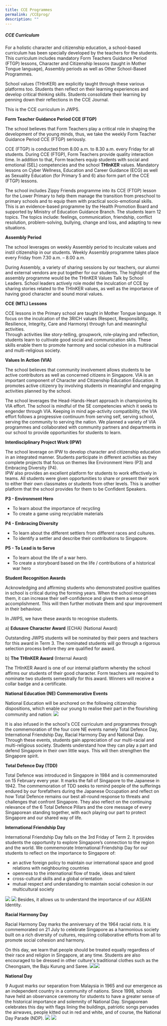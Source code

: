 ```yaml
---
title: CCE Programmes
permalink: /CCEprog/
description: ""
---
```

##### CCE Curriculum

For a holistic character and citizenship education, a school-based curriculum has been specially developed by the teachers for the students. This curriculum includes mandatory Form Teachers Guidance Period (FTGP) lessons, Character and Citizenship lessons (taught in Mother Tongue language), Assembly periods as well as Other School-Based Programmes.

 School values (THInKER) are explicitly taught through these various platforms too. Students then reflect on their learning experiences and develop critical thinking skills. Students consolidate their learning by penning down their reflections in the CCE Journal.

This is the CCE curriculum in JWPS.

**Form Teacher Guidance Period CCE (FTGP)**

The school believes that Form Teachers play a critical role in shaping the development of the young minds, thus, we take the weekly Form Teacher Guidance Period CCE (FTGP) seriously.   

 

CCE (FTGP) is conducted from 8.00 a.m. to 8.30 a.m. every Friday for all students. During CCE (FTGP), Form Teachers provide quality interaction time. In addition to that, Form teachers equip students with social and emotional (SEL) competencies and the school **THInKER** values.  Mandatory lessons on Cyber Wellness, Education and Career Guidance (ECG) as well as Sexuality Education (for Primary 5 and 6) also form part of the CCE (FTGP) lessons.

The school includes Zippy Friends programme into its CCE (FTGP) lesson for the Lower Primary to help them manage the transition from preschool to primary schools and to equip them with practical socio-emotional skills. This is an evidence-based programme by the Health Promotion Board and supported by Ministry of Education Guidance Branch. The students learn 12 topics. The topics include: feelings, communication, friendship, conflict resolution, problem-solving, bullying, change and loss, and adapting to new situations.


**Assembly Period**

The school leverages on weekly Assembly period to inculcate values and instil citizenship in our students. Weekly Assembly programme takes place every Friday from 7.30 a.m. – 8.00 a.m.

During Assembly, a variety of sharing sessions by our teachers, our alumni and external vendors are put together for our students. The highlight of the assembly programme would be the THInKER Values Talk by School Leaders. School leaders actively role model the inculcation of CCE by sharing stories related to the THInKER values, as well as the importance of having good character and sound moral values.

**CCE (MTL) Lessons**

CCE lessons in the Primary school are taught in Mother Tongue language. It focus on the inculcation of the 3RICH values (Respect, Responsibility, Resilience, Integrity, Care and Harmony) through fun and meaningful activities.<br>
Through activities like story-telling, groupwork, role-playing and reflection, students learn to cultivate good social and communication sklls. These skills enable them to promote harmony and social cohesion in a multiracial and multi-religious society.

 

**Values In Action (VIA)**

The school believes that community involvement allows students to be active contributors as well as concerned citizens in Singapore. VIA is an important component of Character and Citizenship Education Education. It promotes active citizenry by involving students in meaningful and engaging activities planned by the school.

 

The school leverages the Head-Hands-Heart approach in championing its VIA effort. The school is mindful of the SE competencies which it seeks to engender through VIA. Keeping in mind age-activity compatibility, the VIA effort follows a progressive continuum from serving self, serving school, serving the community to serving the nation. We planned a variety of VIA programmes and collaborated with  community partners and departments in our school to provide opportunities for students to learn.

**Interdisciplinary Project Work (IPW)**

The school leverage on IPW to develop character and citizenship education in an  integrated  manner. Students participate in different activities as they complete projects that focus on themes like Environment Hero (P3) and Embracing Diversity (P4).<br>
IPW also provides an excellent platform for students to work effectively in teams.  All students were given opportunities to share or present their work to either their own classmates or students from other levels.  This is another platform that the school provides for them to be Confident Speakers.

**P3 - Environment Hero**<br>

* To learn about the importance of recycling
* To create a game using recyclable materials

**P4 - Embracing Diversity**<br>

* To learn about the different settlers from different races and cultures.
* To identify a settler and describe their contributions to Singapore.

**P5 - To Lead is to Serve**<br>

* To  learn about the life of a war hero.
* To create a storyboard based on the life / contributions of a historical war hero

**Student Recognition Awards**

Acknowledging and affirming students who demonstrated positive qualities in school is critical during the forming years. When the school recognises them, it can increase their self-confidence and gives them a sense of accomplishment. This will then further motivate them and spur improvement in their behaviour.

In JWPS, we have these awards to recognise students.



a)    **Edusave Character Award** (ECHA) (National Award)

Outstanding JWPS students will be nominated by their peers and teachers for this award in Term 3. The nominated students will go through a rigorous selection process before they are qualified for award.

 

b)    **The THInKER Award** (Internal Award)

The THInKER Award is one of our internal platform whereby the school affirms our students of their good character. Form teachers are required to nominate two students semestrally for this award. Winners will receive a collar badge and a certificate.

**National Education (NE) Commemorative Events**



National Education will be anchored on the following citizenship dispositions, which enable our young to realise their part in the flourishing community and nation:
![](/images/CCE%20Front.png)

It is also infused in the school's CCE curriculum and programmes through the commemoration of the four core NE events namely Total Defence Day, International Friendship Day, Racial Harmony Day and National Day. Through these events, students gain appreciation of our multi-racial and multi-religious society. Students understand how they can play a part and defend Singapore in their own little ways. This will then strengthen the Singapore spirit.  



**Total Defence Day (TDD)**

Total Defence was introduced in Singapore in 1984 and is commemorated on 15 February every year. It marks the fall of Singapore to the Japanese in 1942. The commemoration of TDD seeks to remind people of the sufferings endured by our forefathers during the Japanese Occupation and reflect on how Total Defence remains our best all-round response to threats and challenges that confront Singapore. They also reflect on the continuing relevance of the 6 Total Defence Pillars and the core message of every Singaporean standing together, with each playing our part to protect Singapore and our shared way of life. 

**International Friendship Day**

International Friendship Day falls on the 3rd Friday of Term 2. It provides students the opportunity to explore Singapore’s connection to the region and the world. We commemorate International Friendship Day for our students to reflect on the importance to Singapore of:

* an active foreign policy to maintain our international space and good relations with neighbouring countries
* openness to the international flow of trade, ideas and talent
* cross-cultural skills and a global orientation
* mutual respect and understanding to maintain social cohesion in our multicultural society

![](/images/CCE%20activities/IFD%202.jpeg) ![](/images/CCE%20activities/IFD%203.jpeg)
Besides, it allows us to understand the importance of our ASEAN Identity.

**Racial Harmony Day**

Racial Harmony Day marks the anniversary of the 1964 racial riots. It is commemorated on 21 July to celebrate Singapore as a harmonious society built on a rich diversity of cultures, requiring collaborative efforts from all to promote social cohesion and harmony.

On this day, we learn that people should be treated equally regardless of their race and religion in Singapore, at any time. Students are also encouraged to be dressed in other culture's traditional clothes such as the Cheongsam, the Baju Kurung and Saree. 
![](/images/CCE%20activities/Racial%20harmony%20day%201.jpeg)![](/images/CCE%20activities/Racial%20harmony%20day%202.jpeg)

**National Day**

9 August marks our separation from Malaysia in 1965 and our emergence as an independent country in a community of nations. Since 1998, schools have held an observance ceremony for students to have a greater sense of the historical importance and solemnity of National Day. Singaporean celebrates this day with flags lining the buildings, patriotic songs pervades the airwaves, people kitted out in red and white, and of course, the National Day Parade (NDP).
![](/images/CCE%20activities/NDP%202.jpeg)
![](/images/NDP.jpg)